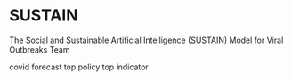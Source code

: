 # SUSTAIN
The Social and Sustainable Artificial Intelligence (SUSTAIN) Model for Viral Outbreaks Team

covid forecast
top policy 
top indicator